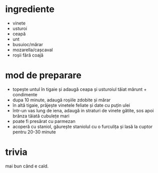 # ingrediente

* vinete
* usturoi
* ceapă
* unt
* busuioc/mărar
* mozarella/cașcaval
* roșii fără coajă

# mod de preparare

* topește untul în tigaie și adaugă ceapa și usturoiul tăiat mărunt + condimente
* dupa 10 minute, adaugă roșiile zdobite și mărar
* în altă tigaie, prăjește vinetele feliate și date cu puțin ulei
* într-un vas lung de iena, adaugă in straturi de vinete gătite, sos apoi brânza
tăiată cubulețe mari
* poate fi presărat cu parmezan
* acoperă cu staniol, găurește staniolul cu o furculița și lasă la cuptor pentru
20-30 minute

# trivia

mai bun când e cald.
